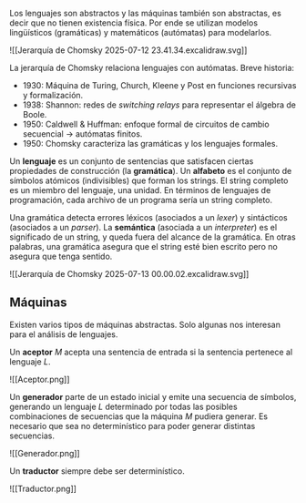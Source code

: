 Los lenguajes son abstractos y las máquinas también son abstractas, es decir que no tienen existencia física. Por ende se utilizan modelos lingüísticos (gramáticas) y matemáticos (autómatas) para modelarlos.

![[Jerarquía de Chomsky 2025-07-12 23.41.34.excalidraw.svg]]

La jerarquía de Chomsky relaciona lenguajes con autómatas. Breve historia:

- 1930: Máquina de Turing, Church, Kleene y Post en funciones recursivas y formalización.
- 1938: Shannon: redes de *switching relays* para representar el álgebra de Boole.
- 1950: Caldwell & Huffman: enfoque formal de circuitos de cambio secuencial $\rightarrow$ autómatas finitos.
- 1950: Chomsky caracteriza las gramáticas y los lenguajes formales.

Un **lenguaje** es un conjunto de sentencias que satisfacen ciertas propiedades de construcción (la **gramática**). Un **alfabeto** es el conjunto de símbolos atómicos (indivisibles) que forman los strings. El string completo es un miembro del lenguaje, una unidad. En términos de lenguajes de programación, cada archivo de un programa sería un string completo.

Una gramática detecta errores léxicos (asociados a un *lexer*) y sintácticos (asociados a un *parser*). La **semántica** (asociada a un *interpreter*) es el significado de un string, y queda fuera del alcance de la gramática. En otras palabras, una gramática asegura que el string esté bien escrito pero no asegura que tenga sentido.

![[Jerarquía de Chomsky 2025-07-13 00.00.02.excalidraw.svg]]

## Máquinas

Existen varios tipos de máquinas abstractas. Solo algunas nos interesan para el análisis de lenguajes.

Un **aceptor** $M$ acepta una sentencia de entrada si la sentencia pertenece al lenguaje $L$.

![[Aceptor.png]]

Un **generador** parte de un estado inicial y emite una secuencia de símbolos, generando un lenguaje $L$ determinado por todas las posibles combinaciones de secuencias que la máquina $M$ pudiera generar. Es necesario que sea no determinístico para poder generar distintas secuencias.

![[Generador.png]]

Un **traductor** siempre debe ser determinístico.

![[Traductor.png]]
